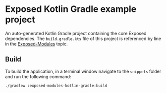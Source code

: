 # Exposed Kotlin Gradle example project

An auto-generated Kotlin Gradle project containing the core Exposed dependencies.
The `build.gradle.kts` file of this project is referenced by line in the
[Exposed-Modules](../../topics/Exposed-Modules.md) topic.

## Build

To build the application, in a terminal window navigate to the `snippets` folder and run the following command:

```shell
./gradlew :exposed-modules-kotlin-gradle:build
```
